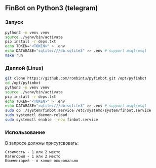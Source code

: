 ## FinBot on Python3 (telegram)
### Запуск
```bash
python3 -m venv venv
source ./venv/bin/activate
pip install -r deps.txt
echo TOKEN="<TOKEN>" > .env
echo DATABASE="sqlite:///db.sqlite3" >> .env # support msql/psql
make run
```

### Деплой (Linux)
```bash
git clone https://github.com/rombintu/pyfinbot.git /opt/pyfinbot
cd /opt/pyfinbot
python3 -m venv venv
source ./venv/bin/activate
pip install -r deps.txt
echo TOKEN="<TOKEN>" > .env
echo DATABASE="sqlite:///db.sqlite3" >> .env # support msql/psql
sudo cp ./system/finbot.service /etc/systemd/system/finbot.service
sudo systemctl daemon-reload
sudo systemctl enable --now finbot.service
```

### Использование
В запросе должны присутсвовать:

    Стоимость - 1 или 2 место
    Категория - 1 или 2 место
    Комментарий - в конце опционально

